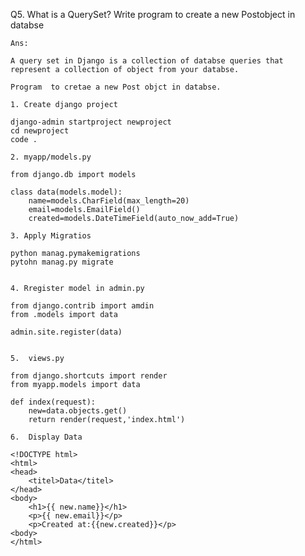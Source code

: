 Q5. What is a QuerySet? Write program to  create a new Postobject in databse

    Ans:

    A query set in Django is a collection of databse queries that represent a collection of object from your databse.

    Program  to cretae a new Post objct in databse.

    1. Create django project

    django-admin startproject newproject
    cd newproject
    code .

    2. myapp/models.py

    from django.db import models
    
    class data(models.model):
        name=models.CharField(max_length=20)
        email=models.EmailField()
        created=models.DateTimeField(auto_now_add=True)
        
    3. Apply Migratios
    
    python manag.pymakemigrations
    pytohn manag.py migrate
    
    
    4. Rregister model in admin.py
    
    from django.contrib import amdin
    from .models import data
    
    admin.site.register(data)
    
    
    5.  views.py
    
    from django.shortcuts import render
    from myapp.models import data
    
    def index(request):
        new=data.objects.get()
        return render(request,'index.html')
    
    6.  Display Data
    
    <!DOCTYPE html>
    <html>
    <head>
        <titel>Data</titel>
    </head>
    <body>
        <h1>{{ new.name}}</h1>
        <p>{{ new.email}}</p>
        <p>Created at:{{new.created}}</p>
    <body>
    </html>